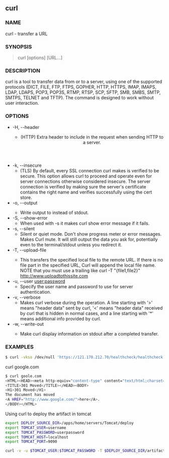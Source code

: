 ## curl


### NAME

curl - transfer a URL

### SYNOPSIS

> curl [options] [URL...]

### DESCRIPTION

curl  is a tool to transfer data from or to a server, using one of the supported protocols (DICT, FILE, FTP, FTPS, GOPHER, HTTP, HTTPS, IMAP, IMAPS, LDAP, LDAPS, POP3, POP3S, RTMP, RTSP, SCP, SFTP, SMB, SMBS, SMTP, SMTPS, TELNET and TFTP). 
The command is designed to work without user interaction.


### OPTIONS

* -H, --header <header>
    * (HTTP) Extra header to include in the request when sending HTTP to a server. 
* -k, --insecure
    * (TLS)  By default, every SSL connection curl makes is verified to be secure. 
      This option allows curl to proceed and operate even for server connections otherwise considered insecure.
      The server connection is verified by making sure the server's certificate contains the right name and verifies successfully using the cert store.
* -o, --output <file>
    * Write output to <file> instead of stdout.
* -S, --show-error
    * When used with -s it makes curl show error message if it fails.
* -s, --silent
    * Silent  or quiet mode. 
      Don't show progress meter or error messages.  
      Makes Curl mute. 
      It will still output the data you ask for, potentially even to the terminal/stdout unless you redirect it.
* -T, --upload-file <file>
    * This transfers the specified local file to the remote URL. If there is no file part in the specified URL, Curl will append the local file name. NOTE that you must use a  trailing like
      curl -T "{file1,file2}" http://www.uploadtothissite.com
* -u, --user <user:password>
    * Specify the user name and password to use for server authentication.
* -v, --verbose
    * Makes curl verbose during the operation. 
      A line starting with '>' means "header data" sent by curl, '<' means "header data" received by curl that is hidden in normal cases, and a line starting with '*' means additional info provided by curl.
* -w, --write-out <format>
    * Make curl display information on stdout after a completed transfer. 

### EXAMPLES

```bash
$ curl -vkso /dev/null 'https://121.170.212.70/healthcheck/healthcheck.htm' -H'X-test-Debug: 1' -H'Host: test.groceries.org.com'
```

curl google.com

```bash
$ curl goole.com
<HTML><HEAD><meta http-equiv="content-type" content="text/html;charset=utf-8">
<TITLE>301 Moved</TITLE></HEAD><BODY>
<H1>301 Moved</H1>
The document has moved
<A HREF="http://www.google.com/">here</A>.
</BODY></HTML>
```

Using curl to deploy the artifact in tomcat

```bash
export DEPLOY_SOURCE_DIR=/apps/home/servers/Tomcat/deploy
export TOMCAT_USER=username
export TOMCAT_PASSWORD=userpassword
export TOMCAT_HOST=localhost
export TOMCAT_PORT=9090

curl -v -u $TOMCAT_USER:$TOMCAT_PASSWORD -T $DEPLOY_SOURCE_DIR/artifact.war http://$TOMCAT_HOST:$TOMCAT_PORT/manager/text/deploy?path=/offer
```